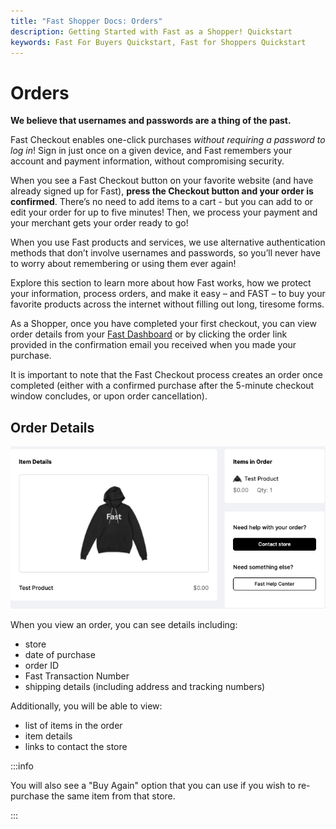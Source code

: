 ```yaml
---
title: "Fast Shopper Docs: Orders"
description: Getting Started with Fast as a Shopper! Quickstart
keywords: Fast For Buyers Quickstart, Fast for Shoppers Quickstart
---
```


# Orders

**We believe that usernames and passwords are a thing of the past.**

Fast Checkout enables one-click purchases _without requiring a password to log in_! Sign in just once on a given device, and Fast remembers your account and payment information, without compromising security.

When you see a Fast Checkout button on your favorite website (and have already signed up for Fast), **press the Checkout button and your order is confirmed**. There’s no need to add items to a cart - but you can add to or edit your order for up to five minutes! Then, we process your payment and your merchant gets your order ready to go!

When you use Fast products and services, we use alternative authentication methods that don’t involve usernames and passwords, so you’ll never have to worry about remembering or using them ever again!

Explore this section to learn more about how Fast works, how we protect your information, process orders, and make it easy – and FAST – to buy your favorite products across the internet without filling out long, tiresome forms.

As a Shopper, once you have completed your first checkout, you can view order details from your [Fast Dashboard](https://fast.co) or by clicking the order link provided in the confirmation email you received when you made your purchase.

It is important to note that the Fast Checkout process creates an order once completed (either with a confirmed purchase after the 5-minute checkout window concludes, or upon order cancellation).

## Order Details

![order item details](./images/orders_item_details.png)

When you view an order, you can see details including:

- store
- date of purchase
- order ID
- Fast Transaction Number
- shipping details (including address and tracking numbers)

Additionally, you will be able to view:

- list of items in the order
- item details
- links to contact the store

:::info

You will also see a "Buy Again" option that you can use if you wish to re-purchase the same item from that store.

:::
